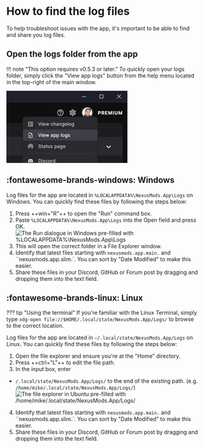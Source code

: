 # How to find the log files

To help troubleshoot issues with the app, it's important to be able to find and share you log files. 

## Open the logs folder from the app
!!! note "This option requires v0.5.3 or later."
To quickly open your logs folder, simply click the "View app logs" button from the help menu located in the top-right of the main window. 

![The top-right corner of the main window with the help menu expanded.](../images/0.8.2/OpenAppLogsButton.webp)

## :fontawesome-brands-windows: Windows
Log files for the app are located in `%LOCALAPPDATA%\NexusMods.App\Logs` on Windows. You can quickly find these files by following the steps below:

1. Press ++win+"R"++ to open the "Run" command box.
2. Paste `%LOCALAPPDATA%\NexusMods.App\Logs` into the Open field and press OK.
![The Run dialogue in Windows pre-filled with %LOCALAPPDATA%\NexusMods.App\Logs](../images/RunCommandLogsWindows.webp)
3. This will open the correct folder in a File Explorer window.
4. Identify that latest files starting with `nexusmods.app.main.` and ``nexusmods.app.slim.`. You can sort by "Date Modified" to make this easier.
5. Share these files in your Discord, GitHub or Forum post by dragging and dropping them into the text field.


## :fontawesome-brands-linux: Linux
??? tip "Using the terminal"
    If you're familiar with the Linux Terminal, simply type `xdg-open file://$HOME/.local/state/NexusMods.App/Logs/` to browse to the correct location. 

Log files for the app are located in `~/.local/state/NexusMods.App/Logs` on Linux. You can quickly find these files by following the steps below:

1. Open the file explorer and ensure you're at the "Home" directory.
2. Press ++ctrl+"L"++ to edit the file path.
3. In the input box, enter
+ `/.local/state/NexusMods.App/Logs/` to the end of the existing path. (e.g. `/home/mike/.local/state/NexusMods.App/Logs/`)
![The file explorer in Ubuntu pre-filled with /home/mike/.local/state/NexusMods.App/Logs/](../images/RunCommandLogsLinux.webp)
4. Identify that latest files starting with `nexusmods.app.main.` and ``nexusmods.app.slim.`. You can sort by "Date Modified" to make this easier.
5. Share these files in your Discord, GitHub or Forum post by dragging and dropping them into the text field.
